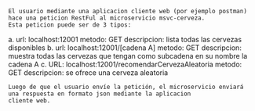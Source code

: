 	El usuario mediante una aplicacion cliente web (por ejemplo postman) hace una peticion RestFul al microservicio msvc-cerveza.
	Esta peticion puede ser de 3 tipos:
a.	url: localhost:12001
	metodo: GET
	descripcion: lista todas las cervezas disponibles
b.	url: localhost:12001/[cadena A]
	metodo: GET
	descripcion: muestra todas las cervezas que tengan como subcadena en su nombre la cadena A
c. 	URL: localhost:12001/recomendarCervezaAleatoria
	metodo: GET
	descripcion: se ofrece una cerveza aleatoria

	Luego de que el usuario envíe la petición, el microservicio enviará una respuesta en formato json mediante la aplicacion
	cliente web.
